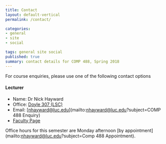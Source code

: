 ```yaml
---
title: Contact
layout: default-vertical
permalink: /contact/

categories:
- general
- site
- social

tags: general site social
published: true
summary: contact details for COMP 488, Spring 2018
---
```


For course enquiries, please use one of the following contact options

#### Lecturer
* Name: Dr Nick Hayward
* Office: [Doyle 307 (LSC)](http://www.luc.edu/media/lucedu/lsc.pdf)
* Email: [nhayward@luc.edu](mailto:nhayward@luc.edu?subject=COMP 488 Enquiry)
* [Faculty Page](http://www.luc.edu/cs/people/ftfaculty/haywardnicholas.shtml)

Office hours for this semester are Monday afternoon [by appointment](mailto:nhayward@luc.edu?subject=Comp 488 Appointment).
